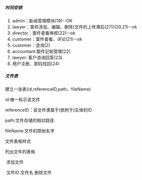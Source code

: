 ##### 时间安排

1. admin：新闻管理模块(19)--OK
2. lawyer：案件添加、编辑、删除(文件的上传滞后(27))(20,21)--ok
3. director：案件查看审核(22)--ok
4. customer：案件查看、评论(21)--ok
5. customer：咨询(2)
6. accountant:案件记账管理(22)
7. lawyer: 客户咨询回答(23)
8. 用户注册、密码找回(24)

##### 文件表

建立一张表(id,referenceID,path，fileName)

id:唯一标示该文件

referenceID：该文件隶属于(依附于)实体的ID

path:文件存储的相对路径

fileName:文件的原始名字

文件表格样式

列出文件的表格

​                               添加文件

​     文件ID 文件名  删除文件
